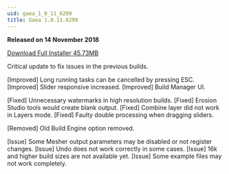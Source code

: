 ```yaml
---
uid: gaea_1_0_11_6299
title: Gaea 1.0.11.6299
---
```



**Released on 14 November 2018**

<a href="http://viridian.quadspinner.com/gaea/Gaea-EAP-1.0.11.6299.msi">Download Full Installer 45.73MB</a> <br>


<div class="release-note">

Critical update to fix issues in the previous builds.

[Improved] Long running tasks can be cancelled by pressing ESC.
[Improved] Slider responsive increased.
[Improved] Build Manager UI.

[Fixed] Unnecessary watermarks in high resolution builds.
[Fixed] Erosion Studio tools would create blank output.
[Fixed] Combine layer did not work in Layers mode.
[Fixed] Faulty double processing when dragging sliders.

[Removed] Old Build Engine option removed.

[Issue] Some Mesher output parameters may be disabled or not register changes.
[Issue] Undo does not work correctly in some cases.
[Issue] 16k and higher build sizes are not available yet.
[Issue] Some example files may not work completely.

</div>
